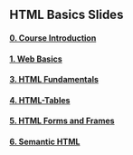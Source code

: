 ## HTML Basics Slides

#### [0. Course Introduction](https://rawgit.com/petyakostova/Telerik-Academy/master/Front-end/_Demos%20HTML/Slides/0.%20Course%20Introduction%20Slides/index.html)

#### [1. Web Basics](https://rawgit.com/petyakostova/Telerik-Academy/master/Front-end/_Demos%20HTML/Slides/1.%20Web%20Basics%20Slides/index.html)

#### [3. HTML Fundamentals](https://rawgit.com/petyakostova/Telerik-Academy/master/Front-end/_Demos%20HTML/Slides/3.%20HTML%20Fundamentals%20Slides/index.html)

#### [4. HTML-Tables](https://rawgit.com/petyakostova/Telerik-Academy/tree/master/Front-end/_Demos%20HTML/Slides/4.%20HTML%20Tables%20Slides)

#### [5. HTML Forms and Frames](https://rawgit.com/petyakostova/Telerik-Academy/master/Front-end/_Demos%20HTML/Slides/5.%20HTML%20Forms%20and%20Frames%20Slides/index.html)

#### [6. Semantic HTML](https://rawgit.com/petyakostova/Telerik-Academy/master/Front-end/_Demos%20HTML/Slides/6.%20Semantic%20HTML%20Slides/index.html)

